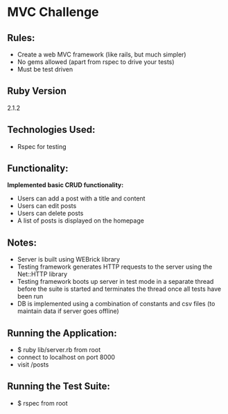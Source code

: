 MVC Challenge
=============

Rules:
------
- Create a web MVC framework (like rails, but much simpler)
- No gems allowed (apart from rspec to drive your tests) 
- Must be test driven

Ruby Version
------------
2.1.2

Technologies Used:
------------------
- Rspec for testing

Functionality:
--------------
**Implemented basic CRUD functionality:**
- Users can add a post with a title and content
- Users can edit posts
- Users can delete posts
- A list of posts is displayed on the homepage

Notes:
------
- Server is built using WEBrick library
- Testing framework generates HTTP requests to the server using the Net::HTTP library
- Testing framework boots up server in test mode in a separate thread before the suite is started and terminates the thread once all tests have been run
- DB is implemented using a combination of constants and csv files (to maintain data if server goes offline)

Running the Application:
-----------------------

- $ ruby lib/server.rb from root
- connect to localhost on port 8000
- visit /posts

Running the Test Suite:
-----------------------

- $ rspec from root
